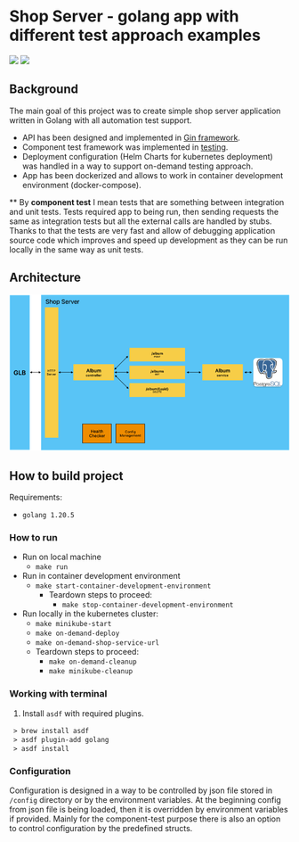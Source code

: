 # Shop Server - golang app with different test approach examples

[<img src="https://img.shields.io/badge/development-CMD-blue">](https://github.com/hubzaj/golang/tree/main#working-with-terminal)
[<img src="https://img.shields.io/badge/dockerhub-images-important.svg?logo=Docker">](https://hub.docker.com/r/hubertzajac6/shop)

## Background

The main goal of this project was to create simple shop server application written in Golang with all automation test support.
- API has been designed and implemented in [Gin framework](https://pkg.go.dev/github.com/gin-gonic/gin).
- Component test framework was implemented in [testing](https://pkg.go.dev/testing).
- Deployment configuration (Helm Charts for kubernetes deployment) was handled in a way to support on-demand testing approach.
- App has been dockerized and allows to work in container development environment (docker-compose).

** By **component test** I mean tests that are something between integration and unit tests. 
Tests required app to being run, then sending requests the same as integration tests but all the external calls are handled by stubs.
Thanks to that the tests are very fast and allow of debugging application source code which improves and speed up development as they can be run locally in the same way as unit tests.

## Architecture

![img.png](docs/architecture/album.png)

## How to build project

Requirements:

-     golang 1.20.5

### How to run

* Run on local machine 
  * `make run`
* Run in container development environment 
  * `make start-container-development-environment`
    * Teardown steps to proceed: 
      * `make stop-container-development-environment`
* Run locally in the kubernetes cluster:
  * `make minikube-start`
  * `make on-demand-deploy`
  * `make on-demand-shop-service-url`
  * Teardown steps to proceed:
    * `make on-demand-cleanup`
    * `make minikube-cleanup`

### Working with terminal

1. Install `asdf` with required plugins.

 ```
  > brew install asdf
  > asdf plugin-add golang
  > asdf install
 ```

### Configuration

Configuration is designed in a way to be controlled by json file stored in `/config` directory or by the environment variables.
At the beginning config from json file is being loaded, then it is overridden by environment variables if provided.
Mainly for the component-test purpose there is also an option to control configuration by the predefined structs.

